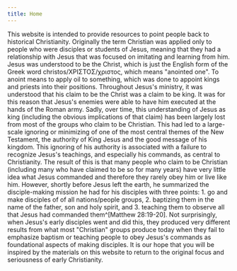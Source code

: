```yaml
---
title: Home
---
```


This website is intended to provide resources to point people back to historical Christianity. Originally the term Christian was applied only to people who were disciples or students of Jesus, meaning that they had a relationship with Jesus that was focused on imitating and learning from him. Jesus was understood to be the Christ, which is just the English form of the Greek word christos/ΧΡΙΣΤΟΣ/χριστος, which means "anointed one". To anoint means to apply oil to something, which was done to appoint kings and priests into their positions. Throughout Jesus's ministry, it was understood that his claim to be the Christ was a claim to be king. It was for this reason that Jesus's enemies were able to have him executed at the hands of the Roman army. Sadly, over time, this understanding of Jesus as king (including the obvious implications of that claim) has been largely lost from most of the groups who claim to be Christian. This had led to a large-scale ignoring or minimizing of one of the most central themes of the New Testament, the authority of King Jesus and the good message of his kingdom. This ignoring of his authority is associated with a failure to recognize Jesus's teachings, and especially his commands, as central to Christianity. The result of this is that many people who claim to be Christian (including many who have claimed to be so for many years) have very little idea what Jesus commanded and therefore they rarely obey him or live like him. However, shortly before Jesus left the earth, he summarized the disciple-making mission he had for his disciples with three points: 1. go and make disciples of of all nations/people groups, 2. baptizing them in the name of the father, son and holy spirit, and 3. teaching them to observe all that Jesus had commanded them^[Matthew 28:19-20]. Not surprisingly, when Jesus's early disciples went and did this, they produced very different results from what most "Christian" groups produce today when they fail to emphasize baptism or teaching people to obey Jesus's commands as foundational aspects of making disciples. It is our hope that you will be inspired by the materials on this website to return to the original focus and seriousness of early Christianity.
